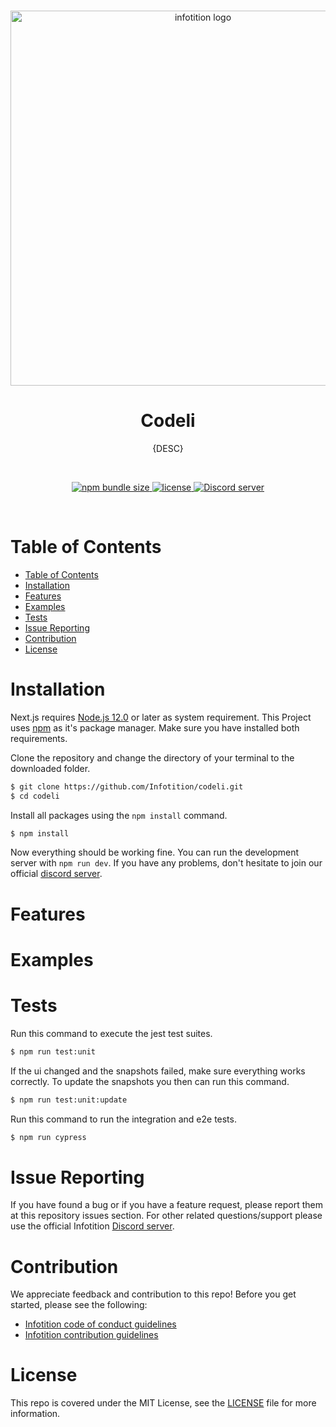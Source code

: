 <div align="center">
	<br />
	<p>
		<a href="http://infotition.de">
			<img src="https://imgur.com/97bMQWK.png" width=600px alt="infotition logo" />
		</a>
	</p>
	<h1>Codeli</h1>
	<p>{DESC}</p>
	<br>
	<p>
		<a href="https://github.com/Infotition/codeli/issues" title="github issues">
			<img alt="npm bundle size" src="https://img.shields.io/github/issues/Infotition/codeli">
		</a>
		<a href="https://github.com/Infotition/codeli/blob/main/LICENSE">
			<img src="https://img.shields.io/github/license/Infotition/codeli" alt="license" />
		</a>
		<a href="https://discord.gg/NpxrDGYDwV">
			<img src="https://img.shields.io/discord/792139920260464670?color=7289da&logo=discord&logoColor=white" alt="Discord server" />
		</a>
	</p>
	<br>
</div>

# Table of Contents

- [Table of Contents](#table-of-contents)
- [Installation](#installation)
- [Features](#features)
- [Examples](#examples)
- [Tests](#tests)
- [Issue Reporting](#issue-reporting)
- [Contribution](#contribution)
- [License](#license)

# Installation

Next.js requires [Node.js 12.0]([nodejs.org/](ttps://nodejs.org/en/download/)) or later as system requirement. This Project uses [npm](https://www.npmjs.com) as it's package manager. Make sure you have installed both requirements.

Clone the repository and change the directory of your terminal to the downloaded folder.
```bash
$ git clone https://github.com/Infotition/codeli.git
$ cd codeli
```

Install all packages using the `npm install` command.
```bash
$ npm install
```

Now everything should be working fine. You can run the development server with `npm run dev`. If you have any problems, don't hesitate to join our official [discord server](https://discord.gg/NpxrDGYDwV).

# Features

# Examples

# Tests

Run this command to execute the jest test suites.

```bash
$ npm run test:unit
```

If the ui changed and the snapshots failed, make sure everything works correctly. To update the snapshots you then can run this command.

```bash
$ npm run test:unit:update
```

Run this command to run the integration and e2e tests.

```bash
$ npm run cypress
```

# Issue Reporting

If you have found a bug or if you have a feature request, please report them at this repository issues section. For other related questions/support please use the official Infotition [Discord server](https://discord.gg/NpxrDGYDwV).

# Contribution

We appreciate feedback and contribution to this repo! Before you get started, please see the following:

- [Infotition code of conduct guidelines](https://github.com/Infotition/codeli/blob/main/.github/CODE_OF_CONDUCT.md)
- [Infotition contribution guidelines](https://github.com/Infotition/codeli/blob/main/.github/CONTRIBUTING.md)

# License

This repo is covered under the MIT License, see the [LICENSE](https://github.com/Infotition/codeli/blob/main/LICENSE) file for more information.
